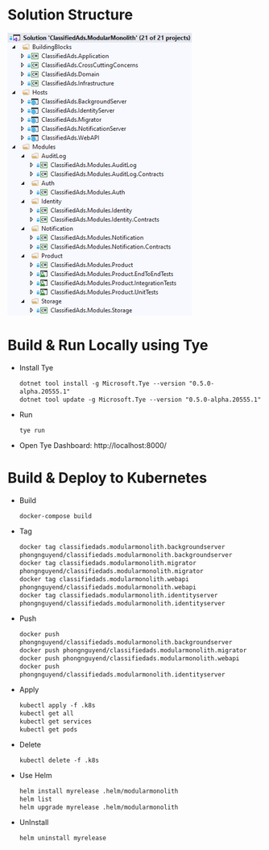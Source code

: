 # Solution Structure
![alt text](/docs/imgs/code-solution-structure-modular-monolith.png)

# Build & Run Locally using Tye

- Install Tye
  ```
  dotnet tool install -g Microsoft.Tye --version "0.5.0-alpha.20555.1"
  dotnet tool update -g Microsoft.Tye --version "0.5.0-alpha.20555.1"
  ```
  
- Run
  ```
  tye run
  ```
  
- Open Tye Dashboard: http://localhost:8000/

# Build & Deploy to Kubernetes

- Build
  ```
  docker-compose build
  ```

- Tag
  ```
  docker tag classifiedads.modularmonolith.backgroundserver phongnguyend/classifiedads.modularmonolith.backgroundserver
  docker tag classifiedads.modularmonolith.migrator phongnguyend/classifiedads.modularmonolith.migrator
  docker tag classifiedads.modularmonolith.webapi phongnguyend/classifiedads.modularmonolith.webapi
  docker tag classifiedads.modularmonolith.identityserver phongnguyend/classifiedads.modularmonolith.identityserver
  ```

- Push
  ```
  docker push phongnguyend/classifiedads.modularmonolith.backgroundserver
  docker push phongnguyend/classifiedads.modularmonolith.migrator
  docker push phongnguyend/classifiedads.modularmonolith.webapi
  docker push phongnguyend/classifiedads.modularmonolith.identityserver
  ```

- Apply
  ```
  kubectl apply -f .k8s
  kubectl get all
  kubectl get services
  kubectl get pods
  ```

- Delete
  ```
  kubectl delete -f .k8s
  ```
  
- Use Helm
  ```
  helm install myrelease .helm/modularmonolith
  helm list
  helm upgrade myrelease .helm/modularmonolith
  ```

- UnInstall
  ```
  helm uninstall myrelease
  ```
